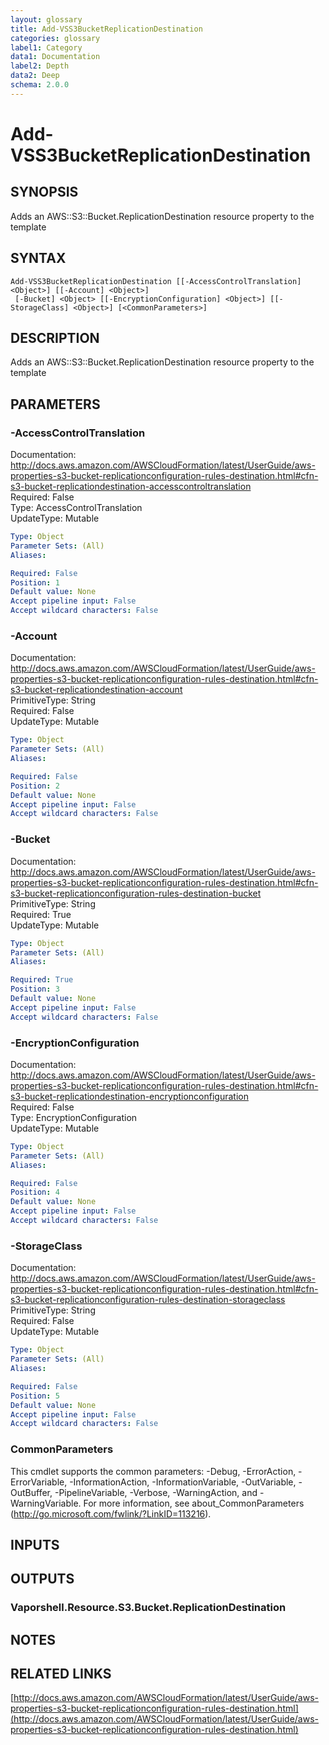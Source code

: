 ```yaml
---
layout: glossary
title: Add-VSS3BucketReplicationDestination
categories: glossary
label1: Category
data1: Documentation
label2: Depth
data2: Deep
schema: 2.0.0
---
```


# Add-VSS3BucketReplicationDestination

## SYNOPSIS
Adds an AWS::S3::Bucket.ReplicationDestination resource property to the template

## SYNTAX

```
Add-VSS3BucketReplicationDestination [[-AccessControlTranslation] <Object>] [[-Account] <Object>]
 [-Bucket] <Object> [[-EncryptionConfiguration] <Object>] [[-StorageClass] <Object>] [<CommonParameters>]
```

## DESCRIPTION
Adds an AWS::S3::Bucket.ReplicationDestination resource property to the template

## PARAMETERS

### -AccessControlTranslation
Documentation: http://docs.aws.amazon.com/AWSCloudFormation/latest/UserGuide/aws-properties-s3-bucket-replicationconfiguration-rules-destination.html#cfn-s3-bucket-replicationdestination-accesscontroltranslation    
Required: False    
Type: AccessControlTranslation    
UpdateType: Mutable

```yaml
Type: Object
Parameter Sets: (All)
Aliases:

Required: False
Position: 1
Default value: None
Accept pipeline input: False
Accept wildcard characters: False
```

### -Account
Documentation: http://docs.aws.amazon.com/AWSCloudFormation/latest/UserGuide/aws-properties-s3-bucket-replicationconfiguration-rules-destination.html#cfn-s3-bucket-replicationdestination-account    
PrimitiveType: String    
Required: False    
UpdateType: Mutable

```yaml
Type: Object
Parameter Sets: (All)
Aliases:

Required: False
Position: 2
Default value: None
Accept pipeline input: False
Accept wildcard characters: False
```

### -Bucket
Documentation: http://docs.aws.amazon.com/AWSCloudFormation/latest/UserGuide/aws-properties-s3-bucket-replicationconfiguration-rules-destination.html#cfn-s3-bucket-replicationconfiguration-rules-destination-bucket    
PrimitiveType: String    
Required: True    
UpdateType: Mutable

```yaml
Type: Object
Parameter Sets: (All)
Aliases:

Required: True
Position: 3
Default value: None
Accept pipeline input: False
Accept wildcard characters: False
```

### -EncryptionConfiguration
Documentation: http://docs.aws.amazon.com/AWSCloudFormation/latest/UserGuide/aws-properties-s3-bucket-replicationconfiguration-rules-destination.html#cfn-s3-bucket-replicationdestination-encryptionconfiguration    
Required: False    
Type: EncryptionConfiguration    
UpdateType: Mutable

```yaml
Type: Object
Parameter Sets: (All)
Aliases:

Required: False
Position: 4
Default value: None
Accept pipeline input: False
Accept wildcard characters: False
```

### -StorageClass
Documentation: http://docs.aws.amazon.com/AWSCloudFormation/latest/UserGuide/aws-properties-s3-bucket-replicationconfiguration-rules-destination.html#cfn-s3-bucket-replicationconfiguration-rules-destination-storageclass    
PrimitiveType: String    
Required: False    
UpdateType: Mutable

```yaml
Type: Object
Parameter Sets: (All)
Aliases:

Required: False
Position: 5
Default value: None
Accept pipeline input: False
Accept wildcard characters: False
```

### CommonParameters
This cmdlet supports the common parameters: -Debug, -ErrorAction, -ErrorVariable, -InformationAction, -InformationVariable, -OutVariable, -OutBuffer, -PipelineVariable, -Verbose, -WarningAction, and -WarningVariable.
For more information, see about_CommonParameters (http://go.microsoft.com/fwlink/?LinkID=113216).

## INPUTS

## OUTPUTS

### Vaporshell.Resource.S3.Bucket.ReplicationDestination

## NOTES

## RELATED LINKS

[http://docs.aws.amazon.com/AWSCloudFormation/latest/UserGuide/aws-properties-s3-bucket-replicationconfiguration-rules-destination.html](http://docs.aws.amazon.com/AWSCloudFormation/latest/UserGuide/aws-properties-s3-bucket-replicationconfiguration-rules-destination.html)

